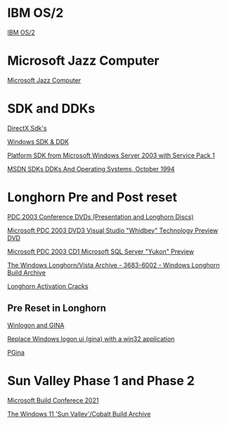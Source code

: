 # IBM OS/2

[IBM OS/2](https://en.wikipedia.org/wiki/OS/2)


# Microsoft Jazz Computer 

[Microsoft Jazz Computer](https://dbpedia.org/page/Jazz_(computer))


# SDK and DDKs

[DirectX Sdk's](https://archive.org/details/directxsdks)

[Windows SDK & DDK](https://winworldpc.com/product/windows-sdk-ddk/windows-1x)

[Platform SDK from Microsoft Windows Server 2003 with Service Pack 1](https://archive.org/details/platform-sdk-from-microsoft-windows-server-2003-with-service-pack-1-april-2005-edition-english)

[MSDN SDKs DDKs And Operating Systems, October 1994](https://archive.org/details/MSDNOctober1994)


# Longhorn Pre and Post reset

[PDC 2003 Conference DVDs (Presentation and Longhorn Discs)](https://archive.org/details/pdc-2003-conference-dvds-presentation-and-longhorn-discs)

[Microsoft PDC 2003 DVD3 Visual Studio "Whidbey" Technology Preview DVD](https://archive.org/details/vsenard1)

[Microsoft PDC 2003 CD1  Microsoft SQL Server "Yukon" Preview](https://archive.org/details/yukonpdc)

[The Windows Longhorn/Vista Archive - 3683-6002 - Windows Longhorn Build Archive](https://archive.org/details/thelonghornarchive)

[Longhorn Activation Cracks](https://longhorn.ms/activation-cracks/)

## Pre Reset in Longhorn

[Winlogon and GINA](https://learn.microsoft.com/en-us/windows/win32/secauthn/winlogon-and-gina)

[Replace Windows logon ui (gina) with a win32 application](https://superuser.com/questions/456409/replace-windows-logon-ui-gina-with-a-win32-application)

[PGina](https://github.com/pgina)


# Sun Valley Phase 1 and Phase 2

[Microsoft Build Conferece 2021]()

[The Windows 11 'Sun Valley'/Cobalt Build Archive](https://archive.org/details/windows-10-11-sunvalley-archive)